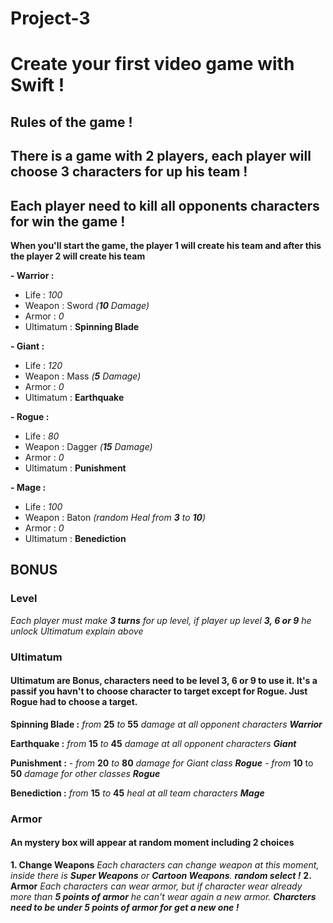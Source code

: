 # Project-3

Create your first video game with Swift !
==
**Rules of the game !**
-
 There is a game with 2 players, each player will choose 3 characters for up his team !
 -
 Each player need to kill all opponents characters for win the game !
 -

**When you'll start the game, the player 1 will create his team and after this the player 2 will create his team**

**- Warrior :**
- Life : *100*
- Weapon : Sword *(**10** Damage)*
- Armor : *0*
- Ultimatum : **Spinning Blade**

**- Giant :**
- Life : *120*
- Weapon : Mass *(**5** Damage)*
- Armor : *0*
- Ultimatum : **Earthquake**

**- Rogue :**
- Life : *80*
- Weapon : Dagger *(**15** Damage)*
- Armor : *0*
- Ultimatum : **Punishment**

**- Mage :**
- Life : *100*
- Weapon : Baton  *(random Heal from **3** to **10**)*
- Armor : *0*
- Ultimatum : **Benediction**

## **BONUS**

### **Level**
*Each player must make **3 turns** for up level, if player up level **3, 6 or 9** he unlock Ultimatum explain above*

### **Ultimatum**
#### Ultimatum are Bonus, characters need to be level 3, 6 or 9 to use it. It's a passif you havn't to choose character to target except for Rogue. Just Rogue had to choose a target.

**Spinning Blade :** *from* **25** *to* **55** *damage at all opponent characters*  ***Warrior***

**Earthquake :** *from* **15** *to* **45** *damage at all opponent characters*  ***Giant***

**Punishment :** *- from* **20** *to* **80** *damage for Giant class*   ***Rogue***
                            *- from* **10** to **50** *damage for other classes*    ***Rogue***

**Benediction :** *from* **15** *to* **45** *heal at all team characters*   ***Mage***

### **Armor**
#### An mystery box will appear at random moment including 2 choices
**1. Change Weapons** *Each characters can change weapon at this moment, inside there is **Super Weapons** or **Cartoon Weapons**.* ***random select !***
**2. Armor** *Each characters can wear armor, but if character wear already more than **5 points of armor** he can't wear again a new armor. **Charcters need to be under 5 points of armor for get a new one !***

